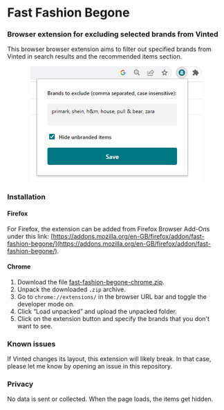 # Fast Fashion Begone
### Browser extension for excluding selected brands from Vinted

This browser browser extension aims to filter out specified brands from Vinted in search results and the recommended items section.

<p align="center">
  <img src="./screenshot.png">
</p>

### Installation

#### Firefox
For Firefox, the extension can be added from Firefox Browser Add-Ons under this link: [https://addons.mozilla.org/en-GB/firefox/addon/fast-fashion-begone/](https://addons.mozilla.org/en-GB/firefox/addon/fast-fashion-begone/).

#### Chrome
1. Download the file [fast-fashion-begone-chrome.zip](https://github.com/nonnullish/fast-fashion-begone/releases/download/v0.0.2/fast-fashion-begone-chrome.zip).
2. Unpack the downloaded `.zip` archive.
3. Go to `chrome://extensions/` in the browser URL bar and toggle the developer mode on.
4. Click “Load unpacked” and upload the unpacked folder.
5. Click on the extension button and specify the brands that you don't want to see.

### Known issues
If Vinted changes its layout, this extension will likely break. In that case, please let me know by opening an issue in this repository.

### Privacy
No data is sent or collected. When the page loads, the items get hidden. 
